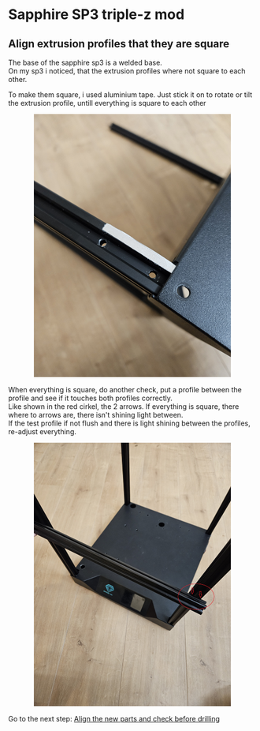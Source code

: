 # Sapphire SP3 triple-z mod

## Align extrusion profiles that they are square
The base of the sapphire sp3 is a welded base. <br>
On my sp3 i noticed, that the extrusion profiles where not square to each other.

To make them square, i used aluminium tape. Just stick it on to rotate or tilt the extrusion profile, untill everything is square to each other
<p align="center">
  <img width="400" src="../pictures/20231231_110421.jpg">
</p>

When everything is square, do another check, put a profile between the profile and see if it touches both profiles correctly. <br>
Like shown in the red cirkel, the 2 arrows. If everything is square, there where to arrows are, there isn't shining light between. <br>
If the test profile if not flush and there is light shining between the profiles, re-adjust everything.
<p align="center">
  <img width="400" src="../pictures/20231231_160405.jpg">
</p>

Go to the next step: <a href="../alignparts/readme.md">Align the new parts and check before drilling</a>
